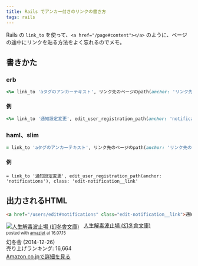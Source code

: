 ```yaml
---
title: Rails でアンカー付きのリンクの書き方
tags: rails
---
```


Rails の `link_to` を使って、`<a href="/page#content"></a>` のように、ページの途中にリンクを貼る方法をよく忘れるのでメモ。

## 書きかた

### erb

```ruby
<%= link_to 'aタグのアンカーテキスト', リンク先のページのpath(anchor: 'リンク先のページの途中のID'), class: 'aタグのクラス名' %>
```

#### 例

```ruby
<%= link_to '通知設定変更', edit_user_registration_path(anchor: 'notifications'), class: 'edit-notification__link' %>
```


### haml、slim

```ruby
= link_to 'aタグのアンカーテキスト', リンク先のページのpath(anchor: 'リンク先のページの途中のID'), class: 'aタグのクラス名'
```

#### 例

```haml
= link_to '通知設定変更', edit_user_registration_path(anchor: 'notifications'), class: 'edit-notification__link'
```

## 出力されるHTML

```html
<a href="/users/edit#notifications" class="edit-notification__link">通知設定変更</a>
```

<div class="amazlet-box" style="margin-bottom:0px;"><div class="amazlet-image" style="float:left;margin:0px 12px 1px 0px;"><a href="http://www.amazon.co.jp/exec/obidos/ASIN/B00R3VL3WI/machidateppei-22/ref=nosim/" name="amazletlink" target="_blank"><img src="http://ecx.images-amazon.com/images/I/51BfSkGma-L._SL160_.jpg" alt="人生解毒波止場 (幻冬舎文庫)" style="border: none;" /></a></div><div class="amazlet-info" style="line-height:120%; margin-bottom: 10px"><div class="amazlet-name" style="margin-bottom:10px;line-height:120%"><a href="http://www.amazon.co.jp/exec/obidos/ASIN/B00R3VL3WI/machidateppei-22/ref=nosim/" name="amazletlink" target="_blank">人生解毒波止場 (幻冬舎文庫)</a><div class="amazlet-powered-date" style="font-size:80%;margin-top:5px;line-height:120%">posted with <a href="http://www.amazlet.com/" title="amazlet" target="_blank">amazlet</a> at 16.07.15</div></div><div class="amazlet-detail">幻冬舎 (2014-12-26)<br />売り上げランキング: 16,664<br /></div><div class="amazlet-sub-info" style="float: left;"><div class="amazlet-link" style="margin-top: 5px"><a href="http://www.amazon.co.jp/exec/obidos/ASIN/B00R3VL3WI/machidateppei-22/ref=nosim/" name="amazletlink" target="_blank">Amazon.co.jpで詳細を見る</a></div></div></div><div class="amazlet-footer" style="clear: left"></div></div>
